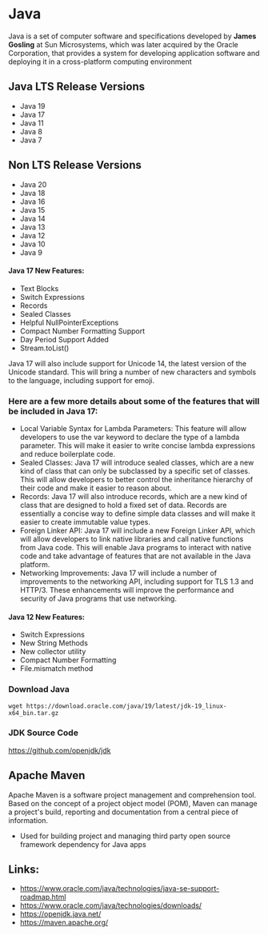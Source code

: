# Java 
Java is a set of computer software and specifications developed by **James Gosling** at Sun Microsystems, which was later acquired by the Oracle Corporation, that provides a system for developing application software and deploying it in a cross-platform computing environment

## Java LTS Release Versions 
- Java 19
- Java 17
- Java 11
- Java 8
- Java 7

## Non LTS Release Versions
- Java 20
- Java 18
- Java 16
- Java 15
- Java 14
- Java 13
- Java 12
- Java 10
- Java 9

#### Java 17 New Features: 
- Text Blocks
- Switch Expressions
- Records 
- Sealed Classes
- Helpful NullPointerExceptions 
- Compact Number Formatting Support
- Day Period Support Added
- Stream.toList()

Java 17 will also include support for Unicode 14, the latest version of the Unicode standard. This will bring a number of new characters and symbols to the language, including support for emoji.
### Here are a few more details about some of the features that will be included in Java 17:
- Local Variable Syntax for Lambda Parameters: This feature will allow developers to use the var keyword to declare the type of a lambda parameter. This will make it easier to write concise lambda expressions and reduce boilerplate code.
- Sealed Classes: Java 17 will introduce sealed classes, which are a new kind of class that can only be subclassed by a specific set of classes. This will allow developers to better control the inheritance hierarchy of their code and make it easier to reason about.
- Records: Java 17 will also introduce records, which are a new kind of class that are designed to hold a fixed set of data. Records are essentially a concise way to define simple data classes and will make it easier to create immutable value types.
- Foreign Linker API: Java 17 will include a new Foreign Linker API, which will allow developers to link native libraries and call native functions from Java code. This will enable Java programs to interact with native code and take advantage of features that are not available in the Java platform.
- Networking Improvements: Java 17 will include a number of improvements to the networking API, including support for TLS 1.3 and HTTP/3. These enhancements will improve the performance and security of Java programs that use networking.


#### Java 12 New Features: 
- Switch Expressions
- New String Methods 
- New collector utility
- Compact Number Formatting
- File.mismatch method


### Download Java 
```
wget https://download.oracle.com/java/19/latest/jdk-19_linux-x64_bin.tar.gz
```

### JDK Source Code
https://github.com/openjdk/jdk


## Apache Maven 
Apache Maven is a software project management and comprehension tool. Based on the concept of a project object model (POM), Maven can manage a project's build, reporting and documentation from a central piece of information. 
- Used for building project and managing third party open source framework dependency for Java apps 


## Links:
- https://www.oracle.com/java/technologies/java-se-support-roadmap.html
- https://www.oracle.com/java/technologies/downloads/
- https://openjdk.java.net/
- https://maven.apache.org/
